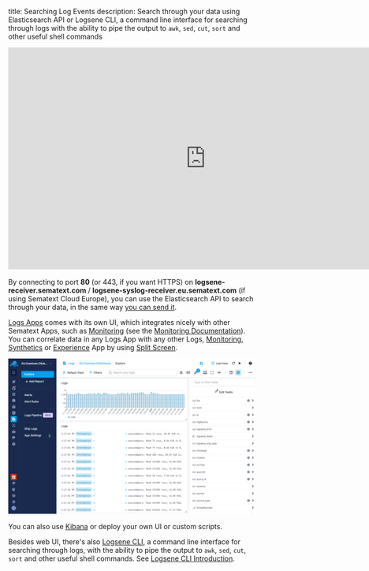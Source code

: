 title: Searching Log Events
description: Search through your data using Elasticsearch API or Logsene CLI, a command line interface for searching through logs with the ability to pipe the output to `awk`, `sed`, `cut`, `sort` and other useful shell commands

<iframe width="800" height="450" src="https://www.youtube.com/embed/TSlp3ru1BNA" frameborder="0" allow="autoplay; encrypted-media" allowfullscreen></iframe>

By connecting to port **80** (or 443, if you want HTTPS) on **logsene-receiver.sematext.com** / **logsene-syslog-receiver.eu.sematext.com** (if using Sematext Cloud Europe), you can use the Elasticsearch API to search through your data, in the same way [you can send it](sending-log-events).

[Logs Apps](https://sematext.com/docs/logs/) comes with its own UI, which integrates nicely with other Sematext Apps, such as [Monitoring](https://sematext.com/spm/) (see the [Monitoring Documentation](../monitoring)). You can correlate data in any Logs App with any other Logs, [Monitoring](https://sematext.com/docs/monitoring/), [Synthetics](https://sematext.com/docs/synthetics/) or [Experience](https://sematext.com/docs/experience/) App by using [Split Screen](https://sematext.com/docs/guide/split-screen/).

<img alt="Sematext Monitoring UI screen" src="/docs/images/logs/logsene-ui.png" title="Sematext Logging UI screen">

You can also use [Kibana](kibana)  or deploy your own UI or custom scripts.

Besides web UI, there's also [Logsene CLI](https://www.npmjs.com/package/logsene-cli), a command line interface for searching through logs, with the ability to pipe the output to `awk`, `sed`, `cut`, `sort` and other useful shell commands.
See [Logsene CLI Introduction](https://blog.sematext.com/2015/07/07/logsene-cli/).
